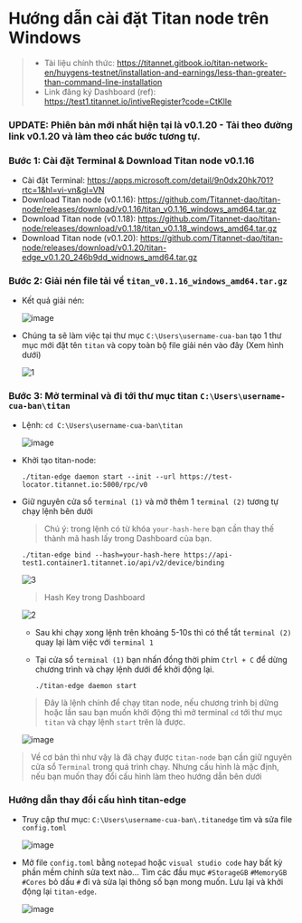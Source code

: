 # Hướng dẫn cài đặt Titan node trên Windows
> - Tài liệu chính thức: https://titannet.gitbook.io/titan-network-en/huygens-testnet/installation-and-earnings/less-than-greater-than-command-line-installation
> - Link đăng ký Dashboard (ref): https://test1.titannet.io/intiveRegister?code=CtKlIe

### UPDATE: Phiên bản mới nhất hiện tại là v0.1.20 - Tải theo đường link v0.1.20 và làm theo các bước tương tự.
### Bước 1: Cài đặt Terminal & Download Titan node v0.1.16
  - Cài đặt Terminal: https://apps.microsoft.com/detail/9n0dx20hk701?rtc=1&hl=vi-vn&gl=VN
  - Download Titan node (v0.1.16): https://github.com/Titannet-dao/titan-node/releases/download/v0.1.16/titan_v0.1.16_windows_amd64.tar.gz
  - Download Titan node (v0.1.18): https://github.com/Titannet-dao/titan-node/releases/download/v0.1.18/titan_v0.1.18_windows_amd64.tar.gz
 - Download Titan node (v0.1.20):
https://github.com/Titannet-dao/titan-node/releases/download/v0.1.20/titan-edge_v0.1.20_246b9dd_widnows_amd64.tar.gz
### Bước 2: Giải nén file tải về `titan_v0.1.16_windows_amd64.tar.gz`
- Kết quả giải nén:
  
  ![image](https://github.com/vinatechpro/titan-install/assets/149946061/8cd22c7a-13ea-49c9-85ca-9a17d2006498)
- Chúng ta sẽ làm việc tại thư mục `C:\Users\username-cua-ban` tạo 1 thư mục mới đặt tên `titan` và copy toàn bộ file giải nén vào đây (Xem hình dưới)
  
    ![1](https://github.com/vinatechpro/titan-install/assets/149946061/28ead3d1-9784-4549-a30b-7565a5f58304)
### Bước 3: Mở terminal và đi tới thư mục titan `C:\Users\username-cua-ban\titan`
- Lệnh: `cd C:\Users\username-cua-ban\titan`
  
  ![image](https://github.com/vinatechpro/titan-install/assets/149946061/5ba39289-9dc4-4258-9da4-839d51e3843d)

- Khởi tạo titan-node:

  ```
  ./titan-edge daemon start --init --url https://test-locator.titannet.io:5000/rpc/v0
  ```

- Giữ nguyên cửa sổ `terminal (1)` và mở thêm 1 `terminal (2)` tương tự chạy lệnh bên dưới
  > Chú ý: trong lệnh có từ khóa `your-hash-here` bạn cần thay thế thành mã hash lấy trong Dashboard của bạn.

  ```
  ./titan-edge bind --hash=your-hash-here https://api-test1.container1.titannet.io/api/v2/device/binding
  ```
  ![3](https://github.com/vinatechpro/titan-install/assets/149946061/be95ec0d-7411-4c17-8503-3c8e950c9558)


  > Hash Key trong Dashboard
  
  ![2](https://github.com/vinatechpro/titan-install/assets/149946061/45fbfe66-4b17-44cc-a96c-5bfbc86d92c2)

  - Sau khi chạy xong lệnh trên khoảng 5-10s thì có thể tắt `terminal (2)` quay lại làm việc với `terminal 1`
  - Tại cửa sổ `terminal (1)` bạn nhấn đồng thời phím `Ctrl + C` để dừng chương trình và chạy lệnh dưới để khởi động lại.

    ```
    ./titan-edge daemon start
    ```
  
  > Đây là lệnh chính để chạy titan node, nếu chương trình bị dừng hoặc lần sau bạn muốn khởi động thì mở terminal `cd` tới thư mục `titan` và chạy lệnh `start` trên là được.

  ![image](https://github.com/vinatechpro/titan-install/assets/149946061/3bf7bac7-98fe-4ec5-a30d-68d4d55a05e2)


> Về cơ bản thì như vậy là đã chạy được `titan-node` bạn cần giữ nguyên cửa sổ `Terminal` trong quá trình chạy. Nhưng cấu hình là mặc định, nếu bạn muốn thay đổi cấu hình làm theo hướng dẫn bên dưới

### Hướng dẫn thay đổi cấu hình titan-edge
  - Truy cập thư mục: `C:\Users\username-cua-ban\.titanedge` tìm và sửa file `config.toml`
    
    ![image](https://github.com/vinatechpro/titan-install/assets/149946061/a7015dcd-1acf-4645-b694-3e3ba83b8688)
  - Mở file `config.toml` bằng `notepad` hoặc `visual studio code` hay bất kỳ phần mềm chỉnh sửa text nào... Tìm các đầu mục `#StorageGB` `#MemoryGB` `#Cores` bỏ dấu `#` đi và sửa lại thông số bạn mong muốn. Lưu lại và khởi động lại `titan-edge`.

    ![image](https://github.com/vinatechpro/titan-install/assets/149946061/6fda401d-d8ef-4615-8932-65faeea4b334)

